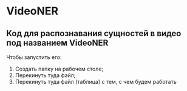 # VideoNER
Код для распознавания сущностей в видео под названием VideoNER
--------------------------------------------------------------
Чтобы запустить его:
1. Создать папку на рабочем столе;
2. Перекинуть туда файл;
3. Перекинуть туда файл (таблица) с тем, с чем будем работать
   
